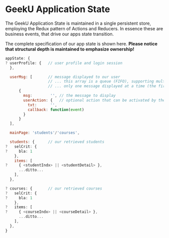 # GeekU Application State

The GeekU Application State is maintained in a single persistent store,
employing the Redux pattern of Actions and Reducers.  In essence these
are business events, that drive our apps state transition.

The complete specification of our app state is shown here.  **Please
notice that structural depth is maintained to emphasize ownership!**

```javascript
appState: {
? userProfile: {   // user profile and login session
  },

  userMsg: [       // message displayed to our user
                   // ... this array is a queue (FIFO), supporting multiple msgs
                   // ... only one message displayed at a time (the first [0])
      {
        msg:        '', // the message to display
        userAction: {   // optional action that can be activated by the user
          txt:      '',
          callback: function(event)
        }
      }
  ],

  mainPage: 'students'/'courses',

  students: {      // our retrieved students
?   selCrit: {
?     bla: 1
    },
    items: [
?     { <studentIndx> || <studentDetail> },
      ...ditto...
    ],
  },

? courses: {       // our retrieved courses
?   selCrit: {
?     bla: 1
    },
?   items: [
?     { <courseIndx> || <courseDetail> },
      ...ditto...
    ],
  },
}
```

